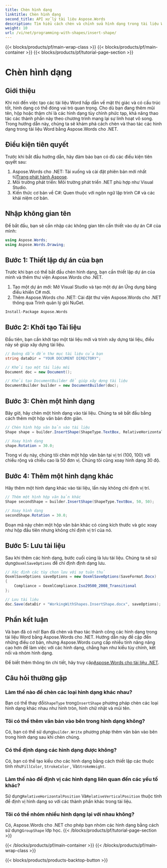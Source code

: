 ```yaml
---
title: Chèn hình dạng
linktitle: Chèn hình dạng
second_title: API xử lý tài liệu Aspose.Words
description: Tìm hiểu cách chèn và chỉnh sửa hình dạng trong tài liệu Word bằng Aspose.Words cho .NET với hướng dẫn từng bước của chúng tôi.
weight: 10
url: /vi/net/programming-with-shapes/insert-shape/
---
```


{{< blocks/products/pf/main-wrap-class >}}
{{< blocks/products/pf/main-container >}}
{{< blocks/products/pf/tutorial-page-section >}}

# Chèn hình dạng

## Giới thiệu

Khi nói đến việc tạo các tài liệu Word hấp dẫn về mặt thị giác và có cấu trúc tốt, hình dạng có thể đóng vai trò quan trọng. Cho dù bạn đang thêm mũi tên, hộp hoặc thậm chí là các hình dạng tùy chỉnh phức tạp, khả năng thao tác các thành phần này theo chương trình mang lại sự linh hoạt vô song. Trong hướng dẫn này, chúng ta sẽ khám phá cách chèn và thao tác các hình dạng trong tài liệu Word bằng Aspose.Words cho .NET.

## Điều kiện tiên quyết

Trước khi bắt đầu hướng dẫn, hãy đảm bảo bạn có đủ các điều kiện tiên quyết sau:

1.  Aspose.Words cho .NET: Tải xuống và cài đặt phiên bản mới nhất từ[Trang phát hành Aspose](https://releases.aspose.com/words/net/).
2. Môi trường phát triển: Môi trường phát triển .NET phù hợp như Visual Studio.
3. Kiến thức cơ bản về C#: Quen thuộc với ngôn ngữ lập trình C# và các khái niệm cơ bản.

## Nhập không gian tên

Để bắt đầu, bạn sẽ cần nhập các không gian tên cần thiết vào dự án C# của mình:

```csharp
using Aspose.Words;
using Aspose.Words.Drawing;
```

## Bước 1: Thiết lập dự án của bạn

Trước khi bạn có thể bắt đầu chèn hình dạng, bạn cần thiết lập dự án của mình và thêm thư viện Aspose.Words cho .NET.

1. Tạo một dự án mới: Mở Visual Studio và tạo một dự án Ứng dụng bảng điều khiển C# mới.
2. Thêm Aspose.Words cho .NET: Cài đặt thư viện Aspose.Words cho .NET thông qua Trình quản lý gói NuGet.

```bash
Install-Package Aspose.Words
```

## Bước 2: Khởi tạo Tài liệu

Đầu tiên, bạn cần khởi tạo một tài liệu mới và trình xây dựng tài liệu, điều này sẽ giúp xây dựng tài liệu.

```csharp
// Đường dẫn đến thư mục tài liệu của bạn
string dataDir = "YOUR DOCUMENT DIRECTORY";

// Khởi tạo một tài liệu mới
Document doc = new Document();

// Khởi tạo DocumentBuilder để giúp xây dựng tài liệu
DocumentBuilder builder = new DocumentBuilder(doc);
```

## Bước 3: Chèn một hình dạng

Bây giờ, hãy chèn một hình dạng vào tài liệu. Chúng ta sẽ bắt đầu bằng cách thêm một hộp văn bản đơn giản.

```csharp
// Chèn hình hộp văn bản vào tài liệu
Shape shape = builder.InsertShape(ShapeType.TextBox, RelativeHorizontalPosition.Page, 100, RelativeVerticalPosition.Page, 100, 50, 50, WrapType.None);

// Xoay hình dạng
shape.Rotation = 30.0;
```

Trong ví dụ này, chúng tôi chèn một hộp văn bản tại vị trí (100, 100) với chiều rộng và chiều cao là 50 đơn vị. Chúng tôi cũng xoay hình dạng 30 độ.

## Bước 4: Thêm một hình dạng khác

Hãy thêm một hình dạng khác vào tài liệu, lần này không chỉ định vị trí.

```csharp
// Thêm một hình hộp văn bản khác
Shape secondShape = builder.InsertShape(ShapeType.TextBox, 50, 50);

// Xoay hình dạng
secondShape.Rotation = 30.0;
```

Đoạn mã này chèn một hộp văn bản khác có cùng kích thước và góc xoay như hộp đầu tiên nhưng không chỉ định vị trí của nó.

## Bước 5: Lưu tài liệu

 Sau khi thêm các hình dạng, bước cuối cùng là lưu tài liệu. Chúng ta sẽ sử dụng`OoxmlSaveOptions` để chỉ định định dạng lưu.

```csharp
// Xác định các tùy chọn lưu với sự tuân thủ
OoxmlSaveOptions saveOptions = new OoxmlSaveOptions(SaveFormat.Docx)
{
    Compliance = OoxmlCompliance.Iso29500_2008_Transitional
};

// Lưu tài liệu
doc.Save(dataDir + "WorkingWithShapes.InsertShape.docx", saveOptions);
```

## Phần kết luận

Và bạn đã có nó! Bạn đã chèn và thao tác thành công các hình dạng trong tài liệu Word bằng Aspose.Words cho .NET. Hướng dẫn này đề cập đến những điều cơ bản, nhưng Aspose.Words cung cấp nhiều tính năng nâng cao hơn để làm việc với các hình dạng, chẳng hạn như kiểu tùy chỉnh, kết nối và nhóm hình dạng.

 Để biết thêm thông tin chi tiết, hãy truy cập[Aspose.Words cho tài liệu .NET](https://reference.aspose.com/words/net/).

## Câu hỏi thường gặp

### Làm thế nào để chèn các loại hình dạng khác nhau?
Bạn có thể thay đổi`ShapeType` trong`InsertShape` phương pháp chèn các loại hình dạng khác nhau như hình tròn, hình chữ nhật và mũi tên.

### Tôi có thể thêm văn bản vào bên trong hình dạng không?
 Có, bạn có thể sử dụng`builder.Write` phương pháp thêm văn bản vào bên trong hình dạng sau khi chèn chúng.

### Có thể định dạng các hình dạng được không?
 Có, bạn có thể tạo kiểu cho các hình dạng bằng cách thiết lập các thuộc tính như`FillColor`, `StrokeColor` , Và`StrokeWeight`.

### Làm thế nào để định vị các hình dạng liên quan đến các yếu tố khác?
 Sử dụng`RelativeHorizontalPosition` Và`RelativeVerticalPosition` thuộc tính để định vị hình dạng so với các thành phần khác trong tài liệu.

### Tôi có thể nhóm nhiều hình dạng lại với nhau không?
 Có, Aspose.Words cho .NET cho phép bạn nhóm các hình dạng bằng cách sử dụng`GroupShape` lớp học.
{{< /blocks/products/pf/tutorial-page-section >}}

{{< /blocks/products/pf/main-container >}}
{{< /blocks/products/pf/main-wrap-class >}}

{{< blocks/products/products-backtop-button >}}
